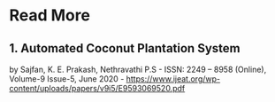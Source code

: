 # Read More

## 1. Automated Coconut Plantation System
by Sajfan, K. E. Prakash, Nethravathi P.S - ISSN: 2249 – 8958 (Online), Volume-9 Issue-5, June 2020
    - https://www.ijeat.org/wp-content/uploads/papers/v9i5/E9593069520.pdf
